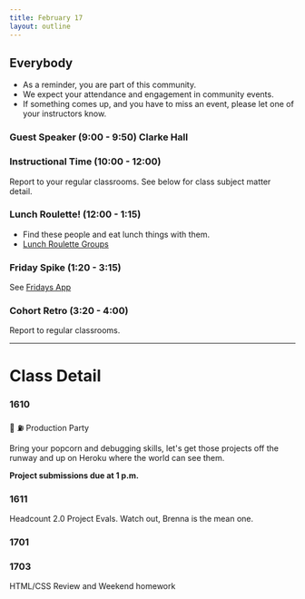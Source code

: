 ```yaml
---
title: February 17
layout: outline
---
```


## Everybody

- As a reminder, you are part of this community.
- We expect your attendance and engagement in community events.
- If something comes up, and you have to miss an event, please let one of your instructors know.

### Guest Speaker (9:00 - 9:50) Clarke Hall


### Instructional Time (10:00 - 12:00)
Report to your regular classrooms. See below for class subject matter detail.

### Lunch Roulette! (12:00 - 1:15)

* Find these people and eat lunch things with them.
* [Lunch Roulette
  Groups]()

### Friday Spike (1:20 - 3:15)
See [Fridays App](https://turing-fridays.firebaseapp.com/)

### Cohort Retro (3:20 - 4:00)
Report to regular classrooms.

--------------------------------------------

# Class Detail

### 1610

:rocket: :fuelpump: Production Party

Bring your popcorn and debugging skills, let's get those projects off the runway and up on Heroku where the world can see them.

**Project submissions due at 1 p.m.**

### 1611  

Headcount 2.0 Project Evals. Watch out, Brenna is the mean one.  

### 1701

### 1703

HTML/CSS Review and Weekend homework
<!-- DOG PARTY LAUNCH! -->
